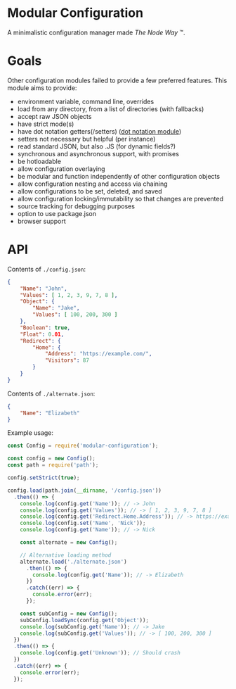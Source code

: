 Modular Configuration
=====================

A minimalistic configuration manager made _The Node Way_ ™.

# Goals

Other configuration modules failed to provide a few preferred features. This module aims to provide:

- environment variable, command line, overrides
- load from any directory, from a list of directories (with fallbacks)
- accept raw JSON objects
- have strict mode(s)
- have dot notation getters(/setters) ([dot notation module](https://www.npmjs.com/package/dot-prop))
- setters not necessary but helpful (per instance)
- read standard JSON, but also .JS (for dynamic fields?)
- synchronous and asynchronous support, with promises
- be hotloadable
- allow configuration overlaying
- be modular and function independently of other configuration objects
- allow configuration nesting and access via chaining
- allow configurations to be set, deleted, and saved
- allow configuration locking/immutability so that changes are prevented
- source tracking for debugging purposes
- option to use package.json
- browser support

# API

Contents of `./config.json`:
```json
{
    "Name": "John",
    "Values": [ 1, 2, 3, 9, 7, 8 ],
    "Object": {
        "Name": "Jake",
        "Values": [ 100, 200, 300 ]
    },
    "Boolean": true,
    "Float": 0.01,
    "Redirect": {
        "Home": {
            "Address": "https://example.com/",
            "Visitors": 87
        }
    }
}
```

Contents of `./alternate.json`:
```json
{
    "Name": "Elizabeth"
}
```

Example usage:
```javascript
const Config = require('modular-configuration');

const config = new Config();
const path = require('path');

config.setStrict(true);

config.load(path.join(__dirname, '/config.json'))
  .then(() => {
    console.log(config.get('Name')); // -> John
    console.log(config.get('Values')); // -> [ 1, 2, 3, 9, 7, 8 ]
    console.log(config.get('Redirect.Home.Address')); // -> https://example.com/
    console.log(config.set('Name', 'Nick'));
    console.log(config.get('Name')); // -> Nick

    const alternate = new Config();

    // Alternative loading method
    alternate.load('./alternate.json')
      .then(() => {
        console.log(config.get('Name')); // -> Elizabeth
      })
      .catch((err) => {
        console.error(err);
      });

    const subConfig = new Config();
    subConfig.loadSync(config.get('Object'));
    console.log(subConfig.get('Name')); // -> Jake
    console.log(subConfig.get('Values')); // -> [ 100, 200, 300 ]
  })
  .then(() => {
    console.log(config.get('Unknown')); // Should crash
  })
  .catch((err) => {
    console.error(err);
  });
```
